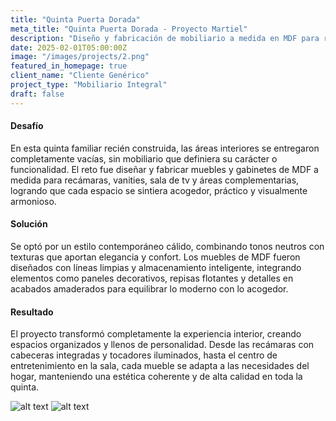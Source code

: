 ```yaml
---
title: "Quinta Puerta Dorada"
meta_title: "Quinta Puerta Dorada - Proyecto Martiel"
description: "Diseño y fabricación de mobiliario a medida en MDF para recámaras, vanities, sala de TV y áreas complementarias."
date: 2025-02-01T05:00:00Z
image: "/images/projects/2.png"
featured_in_homepage: true
client_name: "Cliente Genérico"
project_type: "Mobiliario Integral"
draft: false
---
```


#### Desafío

En esta quinta familiar recién construida, las áreas interiores se entregaron completamente vacías, sin mobiliario que definiera su carácter o funcionalidad. El reto fue diseñar y fabricar muebles y gabinetes de MDF a medida para recámaras, vanities, sala de tv y áreas complementarias, logrando que cada espacio se sintiera acogedor, práctico y visualmente armonioso.

#### Solución

Se optó por un estilo contemporáneo cálido, combinando tonos neutros con texturas que aportan elegancia y confort. Los muebles de MDF fueron diseñados con líneas limpias y almacenamiento inteligente, integrando elementos como paneles decorativos, repisas flotantes y detalles en acabados amaderados para equilibrar lo moderno con lo acogedor.

#### Resultado

El proyecto transformó completamente la experiencia interior, creando espacios organizados y llenos de personalidad. Desde las recámaras con cabeceras integradas y tocadores iluminados, hasta el centro de entretenimiento en la sala, cada mueble se adapta a las necesidades del hogar, manteniendo una estética coherente y de alta calidad en toda la quinta.

![alt text](/images/projects/b.png)
![alt text](/images/projects/c.png)
